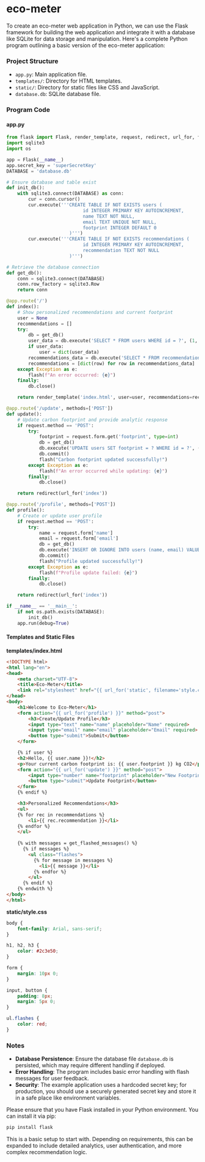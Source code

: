 # eco-meter

To create an eco-meter web application in Python, we can use the Flask framework for building the web application and integrate it with a database like SQLite for data storage and manipulation. Here's a complete Python program outlining a basic version of the eco-meter application:

### Project Structure
- `app.py`: Main application file.
- `templates/`: Directory for HTML templates.
- `static/`: Directory for static files like CSS and JavaScript.
- `database.db`: SQLite database file.

### Program Code

#### app.py
```python
from flask import Flask, render_template, request, redirect, url_for, flash
import sqlite3
import os

app = Flask(__name__)
app.secret_key = 'superSecretKey'
DATABASE = 'database.db'

# Ensure database and table exist
def init_db():
    with sqlite3.connect(DATABASE) as conn:
        cur = conn.cursor()
        cur.execute('''CREATE TABLE IF NOT EXISTS users (
                            id INTEGER PRIMARY KEY AUTOINCREMENT,
                            name TEXT NOT NULL,
                            email TEXT UNIQUE NOT NULL,
                            footprint INTEGER DEFAULT 0
                       )''')
        cur.execute('''CREATE TABLE IF NOT EXISTS recommendations (
                            id INTEGER PRIMARY KEY AUTOINCREMENT,
                            recommendation TEXT NOT NULL
                       )''')

# Retrieve the database connection
def get_db():
    conn = sqlite3.connect(DATABASE)
    conn.row_factory = sqlite3.Row
    return conn

@app.route('/')
def index():
    # Show personalized recommendations and current footprint
    user = None
    recommendations = []
    try:
        db = get_db()
        user_data = db.execute('SELECT * FROM users WHERE id = ?', (1, )).fetchone()
        if user_data:
            user = dict(user_data)
        recommendations_data = db.execute('SELECT * FROM recommendations').fetchall()
        recommendations = [dict(row) for row in recommendations_data]
    except Exception as e:
        flash(f"An error occurred: {e}")
    finally:
        db.close()

    return render_template('index.html', user=user, recommendations=recommendations)

@app.route('/update', methods=['POST'])
def update():
    # Update carbon footprint and provide analytic response
    if request.method == 'POST':
        try:
            footprint = request.form.get('footprint', type=int)
            db = get_db()
            db.execute('UPDATE users SET footprint = ? WHERE id = ?', (footprint, 1))
            db.commit()
            flash("Carbon footprint updated successfully!")
        except Exception as e:
            flash(f"An error occurred while updating: {e}")
        finally:
            db.close()

    return redirect(url_for('index'))

@app.route('/profile', methods=['POST'])
def profile():
    # Create or update user profile
    if request.method == 'POST':
        try:
            name = request.form['name']
            email = request.form['email']
            db = get_db()
            db.execute('INSERT OR IGNORE INTO users (name, email) VALUES (?, ?)', (name, email))
            db.commit()
            flash("Profile updated successfully!")
        except Exception as e:
            flash(f"Profile update failed: {e}")
        finally:
            db.close()

    return redirect(url_for('index'))

if __name__ == '__main__':
    if not os.path.exists(DATABASE):
        init_db()
    app.run(debug=True)
```

#### Templates and Static Files

**templates/index.html**
```html
<!DOCTYPE html>
<html lang="en">
<head>
    <meta charset="UTF-8">
    <title>Eco-Meter</title>
    <link rel="stylesheet" href="{{ url_for('static', filename='style.css') }}">
</head>
<body>
    <h1>Welcome to Eco-Meter</h1>
    <form action="{{ url_for('profile') }}" method="post">
        <h3>Create/Update Profile</h3>
        <input type="text" name="name" placeholder="Name" required>
        <input type="email" name="email" placeholder="Email" required>
        <button type="submit">Submit</button>
    </form>

    {% if user %}
    <h2>Hello, {{ user.name }}!</h2>
    <p>Your current carbon footprint is: {{ user.footprint }} kg CO2</p>
    <form action="{{ url_for('update') }}" method="post">
        <input type="number" name="footprint" placeholder="New Footprint Value" required>
        <button type="submit">Update Footprint</button>
    </form>
    {% endif %}

    <h3>Personalized Recommendations</h3>
    <ul>
    {% for rec in recommendations %}
        <li>{{ rec.recommendation }}</li>
    {% endfor %}
    </ul>
    
    {% with messages = get_flashed_messages() %}
      {% if messages %}
        <ul class="flashes">
          {% for message in messages %}
            <li>{{ message }}</li>
          {% endfor %}
        </ul>
      {% endif %}
    {% endwith %}
</body>
</html>
```

**static/style.css**
```css
body {
    font-family: Arial, sans-serif;
}

h1, h2, h3 {
    color: #2c3e50;
}

form {
    margin: 10px 0;
}

input, button {
    padding: 8px;
    margin: 5px 0;
}

ul.flashes {
    color: red;
}
```

### Notes
- **Database Persistence**: Ensure the database file `database.db` is persisted, which may require different handling if deployed.
- **Error Handling**: The program includes basic error handling with flash messages for user feedback.
- **Security**: The example application uses a hardcoded secret key; for production, you should use a securely generated secret key and store it in a safe place like environment variables.

Please ensure that you have Flask installed in your Python environment. You can install it via pip:

```bash
pip install flask
```

This is a basic setup to start with. Depending on requirements, this can be expanded to include detailed analytics, user authentication, and more complex recommendation logic.